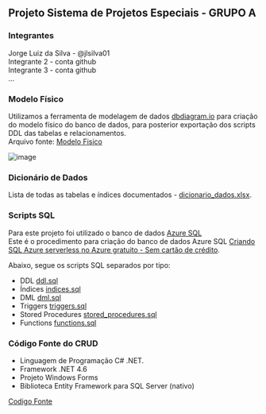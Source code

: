 ## Projeto Sistema de Projetos Especiais - GRUPO A

### Integrantes
Jorge Luiz da Silva - @jlsilva01<br>
Integrante 2 - conta github<br>
Integrante 3 - conta github<br>
...

### Modelo Físico
Utilizamos a ferramenta de modelagem de dados [dbdiagram.io](https://dbdiagram.io/) para criação do modelo físico do banco de dados, para posterior exportação dos scripts DDL das tabelas e relacionamentos.<br>
Arquivo fonte: [Modelo Fisico](https://dbdiagram.io/d/6561325e3be1495787b1c71a)<br>

![image](https://github.com/jlsilva01/projeto_final_bd2_satc_2023/assets/484662/1fefa9fd-868c-4209-8cc5-d32cd73fa46d)
  
### Dicionário de Dados
Lista de todas as tabelas e índices documentados - [dicionario_dados.xlsx](dicionario_dados/template1.xlsx).

### Scripts SQL
Para este projeto foi utilizado o banco de dados [Azure SQL](https://azure.microsoft.com/pt-br/products/azure-sql/database) <br>
Este é o procedimento para criação do banco de dados Azure SQL [Criando SQL Azure serverless no Azure gratuito - Sem cartão de crédito](https://github.com/jlsilva01/sql-azure-satc).

Abaixo, segue os scripts SQL separados por tipo:
+ DDL [ddl.sql](scripts_sql/ddl.sql)
+ Índices [indices.sql](scripts_sql/indices.sql)
+ DML [dml.sql](scripts_sql/dml.sql)
+ Triggers [triggers.sql](scripts_sql/triggers.sql)
+ Stored Procedures [stored_procedures.sql](scripts_sql/stored_procedures.sql)
+ Functions [functions.sql](scripts_sql/functions.sql)

### Código Fonte do CRUD
- Linguagem de Programação C# .NET.<br>
- Framework .NET 4.6
- Projeto Windows Forms
- Biblioteca Entity Framework para SQL Server (nativo)

[Codigo Fonte](fonte/)
